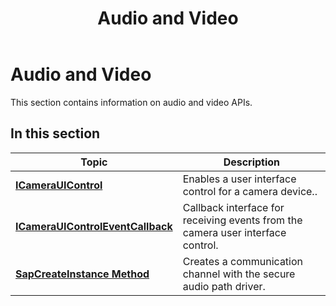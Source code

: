 ﻿---
Description: 'This section contains information on audio and video APIs.'
ms.assetid: 'F6C650BA-7ED9-4C90-987C-4B5F14F6C6B5'
title: Audio and Video
---

# Audio and Video

This section contains information on audio and video APIs.

## In this section



| Topic                                                                             | Description                                                                                |
|-----------------------------------------------------------------------------------|--------------------------------------------------------------------------------------------|
| [**ICameraUIControl**](icamerauicontrol.md)<br/>                           | Enables a user interface control for a camera device..<br/>                          |
| [**ICameraUIControlEventCallback**](icamerauicontroleventcallback.md)<br/> | Callback interface for receiving events from the camera user interface control.<br/> |
| [**SapCreateInstance Method**](sapcreateinstance-method.md)<br/>           | Creates a communication channel with the secure audio path driver.<br/>              |



 

 

 




